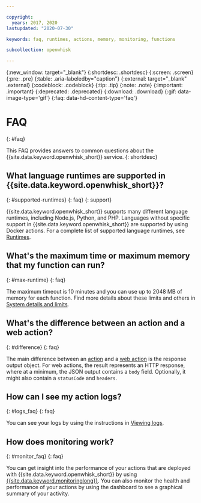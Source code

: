 ```yaml
---

copyright:
  years: 2017, 2020
lastupdated: "2020-07-30"

keywords: faq, runtimes, actions, memory, monitoring, functions

subcollection: openwhisk

---
```


{:new_window: target="_blank"}
{:shortdesc: .shortdesc}
{:screen: .screen}
{:pre: .pre}
{:table: .aria-labeledby="caption"}
{:external: target="_blank" .external}
{:codeblock: .codeblock}
{:tip: .tip}
{:note: .note}
{:important: .important}
{:deprecated: .deprecated}
{:download: .download}
{:gif: data-image-type='gif'}
{:faq: data-hd-content-type='faq'}

# FAQ
{: #faq}

This FAQ provides answers to common questions about the {{site.data.keyword.openwhisk_short}} service.
{: shortdesc}

## What language runtimes are supported in {{site.data.keyword.openwhisk_short}}?
{: #supported-runtimes}
{: faq}
{: support}

{{site.data.keyword.openwhisk_short}} supports many different language runtimes, including Node.js, Python, and PHP. Languages without specific support in {{site.data.keyword.openwhisk_short}} are supported by using Docker actions. For a complete list of supported language runtimes, see [Runtimes](/docs/openwhisk?topic=openwhisk-runtimes).


## What's the maximum time or maximum memory that my function can run?
{: #max-runtime}
{: faq}

The maximum timeout is 10 minutes and you can use up to 2048 MB of memory for each function. Find more details about these limits and others in [System details and limits](/docs/openwhisk?topic=openwhisk-limits).

## What's the difference between an action and a web action?
{: #difference}
{: faq}

The main difference between an [action](/docs/openwhisk?topic=openwhisk-actions) and a [web action](/docs/openwhisk?topic=openwhisk-actions_web) is the response output object. For web actions, the result represents an HTTP response, where at a minimum, the JSON output contains a `body` field. Optionally, it might also contain a `statusCode` and `headers`.

## How can I see my action logs?
{: #logs_faq}
{: faq}

You can see your logs by using the instructions in [Viewing logs](/docs/openwhisk?topic=openwhisk-logs).

## How does monitoring work?
{: #monitor_faq}
{: faq}

You can get insight into the performance of your actions that are deployed with {{site.data.keyword.openwhisk_short}} by using [{{site.data.keyword.monitoringlong}}](/docs/openwhisk?topic=openwhisk-monitor-sysdig). You can also monitor the health and performance of your actions by using the dashboard to see a graphical summary of your activity.

